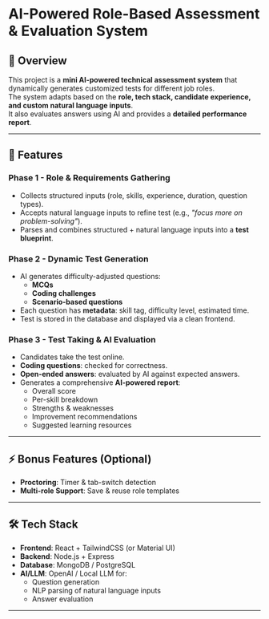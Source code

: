 # AI-Powered Role-Based Assessment & Evaluation System

## 📌 Overview
This project is a **mini AI-powered technical assessment system** that dynamically generates customized tests for different job roles.  
The system adapts based on the **role, tech stack, candidate experience, and custom natural language inputs**.  
It also evaluates answers using AI and provides a **detailed performance report**.

---

## 🚀 Features
### Phase 1 - Role & Requirements Gathering
- Collects structured inputs (role, skills, experience, duration, question types).
- Accepts natural language inputs to refine test (e.g., *"focus more on problem-solving"*).
- Parses and combines structured + natural language inputs into a **test blueprint**.

### Phase 2 - Dynamic Test Generation
- AI generates difficulty-adjusted questions:
  - **MCQs**
  - **Coding challenges**
  - **Scenario-based questions**
- Each question has **metadata**: skill tag, difficulty level, estimated time.
- Test is stored in the database and displayed via a clean frontend.

### Phase 3 - Test Taking & AI Evaluation
- Candidates take the test online.
- **Coding questions**: checked for correctness.
- **Open-ended answers**: evaluated by AI against expected answers.
- Generates a comprehensive **AI-powered report**:
  - Overall score
  - Per-skill breakdown
  - Strengths & weaknesses
  - Improvement recommendations
  - Suggested learning resources

---

## ⚡ Bonus Features (Optional)
- **Proctoring**: Timer & tab-switch detection
- **Multi-role Support**: Save & reuse role templates

---

## 🛠️ Tech Stack
- **Frontend**: React + TailwindCSS (or Material UI)
- **Backend**: Node.js + Express
- **Database**: MongoDB / PostgreSQL
- **AI/LLM**: OpenAI / Local LLM for:
  - Question generation
  - NLP parsing of natural language inputs
  - Answer evaluation

---



